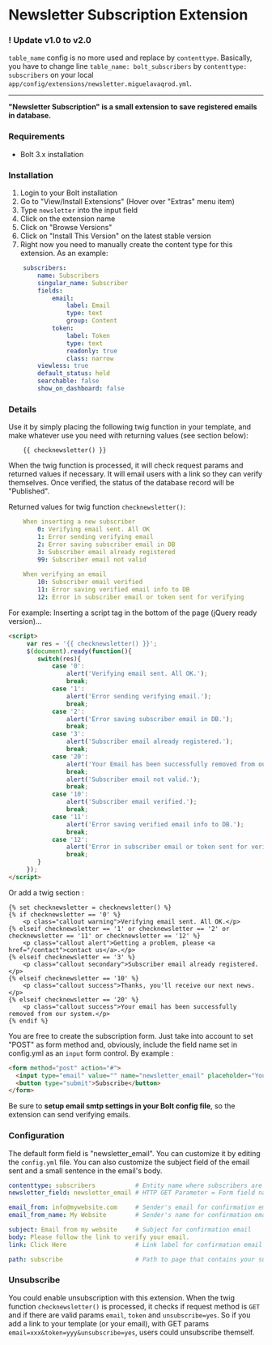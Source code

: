 Newsletter Subscription Extension
=================================

### ! Update v1.0 to v2.0
`table_name` config is no more used and replace by `contenttype`. Basically, you have to change line `table_name: bolt_subscribers` by `contenttype: subscribers` on your local `app/config/extensions/newsletter.miguelavaqrod.yml`.

---

**"Newsletter Subscription" is a small extension to save registered emails in database.**

### Requirements
- Bolt 3.x installation

### Installation
1. Login to your Bolt installation
2. Go to "View/Install Extensions" (Hover over "Extras" menu item)
3. Type `newsletter` into the input field
4. Click on the extension name
5. Click on "Browse Versions"
6. Click on "Install This Version" on the latest stable version
7. Right now you need to manually create the content type for this extension. As an example:
```YAML
    subscribers:
        name: Subscribers
        singular_name: Subscriber
        fields:
            email:
                label: Email
                type: text
                group: Content
            token:
                label: Token
                type: text
                readonly: true
                class: narrow
        viewless: true
        default_status: held
        searchable: false
        show_on_dashboard: false
```


### Details
Use it by simply placing the following twig function in your template, and make whatever use you need with returning values (see section below):
```Twig
    {{ checknewsletter() }}
```

When the twig function is processed, it will check request params and returned values if necessary. It will email users with a link so they can verify themselves. Once verified, the status of the database record will be "Published".

Returned values for twig function `checknewsletter()`:
```YAML
    When inserting a new subscriber
        0: Verifying email sent. All OK
        1: Error sending verifying email
        2: Error saving subscriber email in DB
        3: Subscriber email already registered
        99: Subscriber email not valid
    
    When verifying an email
        10: Subscriber email verified
        11: Error saving verified email info to DB
        12: Error in subscriber email or token sent for verifying
```

For example:
Inserting a script tag in the bottom of the page (jQuery ready version)...
```html
<script>
     var res = '{{ checknewsletter() }}';
     $(document).ready(function(){
        switch(res){
            case '0':
                alert('Verifying email sent. All OK.');
                break;
            case '1':
                alert('Error sending verifying email.');
                break;
            case '2':
                alert('Error saving subscriber email in DB.');
                break;
            case '3':
                alert('Subscriber email already registered.');
                break;
            case '20':
                alert('Your Email has been successfully removed from our system.');
                break;
                alert('Subscriber email not valid.');
                break;
            case '10':
                alert('Subscriber email verified.');
                break;
            case '11':
                alert('Error saving verified email info to DB.');
                break;
            case '12':
                alert('Error in subscriber email or token sent for verifying.');
                break;
        }
     });
</script>
```

Or add a twig section :
```Twig
{% set checknewsletter = checknewsletter() %}
{% if checknewsletter == '0' %}
    <p class="callout warning">Verifying email sent. All OK.</p>
{% elseif checknewsletter == '1' or checknewsletter == '2' or checknewsletter == '11' or checknewsletter == '12' %}
    <p class="callout alert">Getting a problem, please <a href="/contact">contact us</a>.</p>
{% elseif checknewsletter == '3' %}
    <p class="callout secondary">Subscriber email already registered.</p>
{% elseif checknewsletter == '10' %}
    <p class="callout success">Thanks, you'll receive our next news.</p>
{% elseif checknewsletter == '20' %}
    <p class="callout success">Your email has been successfully removed from our system.</p>
{% endif %}
```

You are free to create the subscription form. Just take into account to set "POST" as form method and, obviously, include the field name set in config.yml as an `input` form control. By example :
```html
<form method="post" action="#">
  <input type="email" value="" name="newsletter_email" placeholder="Your email…">
  <button type="submit">Subscribe</button>
</form>
```

Be sure to **setup email smtp settings in your Bolt config file**, so the extension can send verifying emails.

### Configuration
The default form field is "newsletter_email". You can customize it by editing the `config.yml` file. You can also customize the subject field of the email sent and a small sentence in the email's body.
```YAML
contenttype: subscribers           # Entity name where subscribers are saved
newsletter_field: newsletter_email # HTTP GET Parameter = Form field name

email_from: info@mywebsite.com     # Sender's email for confirmation email
email_from_name: My Website        # Sender's name for confirmation email

subject: Email from my website     # Subject for confirmation email
body: Please follow the link to verify your email.
link: Click Here                   # Link label for confirmation email

path: subscribe 				   # Path to page that contains your subscription signup
```

### Unsubscribe
You could enable unsubscription with this extension. When the twig function `checknewsletter()` is processed, it checks if request method is `GET` and if there are valid params `email`, `token` and `unsubscribe=yes`. So if you add a link to your template (or your email), with GET params `email=xxx&token=yyy&unsubscribe=yes`, users could unsubscribe themself.

